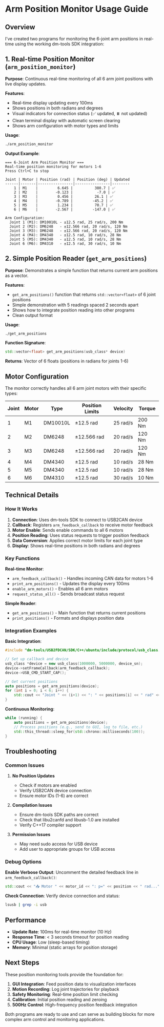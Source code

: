 # Arm Position Monitor Usage Guide

## Overview
I've created two programs for monitoring the 6-joint arm positions in real-time using the working dm-tools SDK integration:

## 1. Real-time Position Monitor (`arm_position_monitor`)

**Purpose**: Continuous real-time monitoring of all 6 arm joint positions with live display updates.

**Features**:
- Real-time display updating every 100ms
- Shows positions in both radians and degrees
- Visual indicators for connection status (✅ updated, ⏸️ not updated)
- Clean terminal display with automatic screen clearing
- Shows arm configuration with motor types and limits

**Usage**:
```bash
./arm_position_monitor
```

**Output Example**:
```
=== 6-Joint Arm Position Monitor ===
Real-time position monitoring for motors 1-6
Press Ctrl+C to stop

Joint | Motor | Position (rad) | Position (deg) | Updated
------|-------|----------------|----------------|--------
    1 | M1    |         6.645 |          380.7 | ✅
    2 | M2    |        -0.123 |           -7.0 | ✅
    3 | M3    |         0.456 |          26.1 | ✅
    4 | M4    |        -0.789 |         -45.2 | ✅
    5 | M5    |         1.234 |          70.7 | ✅
    6 | M6    |        -2.567 |         -147.0 | ✅

Arm Configuration:
  Joint 1 (M1): DM10010L - ±12.5 rad, 25 rad/s, 200 Nm
  Joint 2 (M2): DM6248   - ±12.566 rad, 20 rad/s, 120 Nm
  Joint 3 (M3): DM6248   - ±12.566 rad, 20 rad/s, 120 Nm
  Joint 4 (M4): DM4340   - ±12.5 rad, 10 rad/s, 28 Nm
  Joint 5 (M5): DM4340   - ±12.5 rad, 10 rad/s, 28 Nm
  Joint 6 (M6): DM4310   - ±12.5 rad, 30 rad/s, 10 Nm
```

## 2. Simple Position Reader (`get_arm_positions`)

**Purpose**: Demonstrates a simple function that returns current arm positions as a vector.

**Features**:
- `get_arm_positions()` function that returns `std::vector<float>` of 6 joint positions
- Simple demonstration with 5 readings spaced 2 seconds apart
- Shows how to integrate position reading into other programs
- Clean output format

**Usage**:
```bash
./get_arm_positions
```

**Function Signature**:
```cpp
std::vector<float> get_arm_positions(usb_class* device)
```

**Returns**: Vector of 6 floats (positions in radians for joints 1-6)

## Motor Configuration

The monitor correctly handles all 6 arm joint motors with their specific types:

| Joint | Motor | Type     | Position Limits | Velocity | Torque |
|-------|-------|----------|----------------|----------|--------|
| 1     | M1    | DM10010L  | ±12.5 rad      | 25 rad/s | 200 Nm |
| 2     | M2    | DM6248    | ±12.566 rad    | 20 rad/s | 120 Nm |
| 3     | M3    | DM6248    | ±12.566 rad    | 20 rad/s | 120 Nm |
| 4     | M4    | DM4340    | ±12.5 rad      | 10 rad/s | 28 Nm  |
| 5     | M5    | DM4340    | ±12.5 rad      | 10 rad/s | 28 Nm  |
| 6     | M6    | DM4310    | ±12.5 rad      | 30 rad/s | 10 Nm  |

## Technical Details

### How It Works
1. **Connection**: Uses dm-tools SDK to connect to USB2CAN device
2. **Callback**: Registers `arm_feedback_callback` to receive motor feedback
3. **Motor Enable**: Sends enable commands to all 6 motors
4. **Position Reading**: Uses status requests to trigger position feedback
5. **Data Conversion**: Applies correct motor limits for each joint type
6. **Display**: Shows real-time positions in both radians and degrees

### Key Functions

**Real-time Monitor**:
- `arm_feedback_callback()` - Handles incoming CAN data for motors 1-6
- `print_arm_positions()` - Updates the display every 100ms
- `enable_arm_motors()` - Enables all 6 arm motors
- `request_status_all()` - Sends broadcast status request

**Simple Reader**:
- `get_arm_positions()` - Main function that returns current positions
- `print_positions()` - Formats and displays position data

### Integration Examples

**Basic Integration**:
```cpp
#include "dm-tools/USB2FDCAN/SDK/C++/ubuntu/include/protocol/usb_class.h"

// Set up callback and device
usb_class *device = new usb_class(1000000, 5000000, device_sn);
device->setFrameCallback(arm_feedback_callback);
device->USB_CMD_START_CAP();

// Get current positions
auto positions = get_arm_positions(device);
for (int i = 0; i < 6; i++) {
    std::cout << "Joint " << (i+1) << ": " << positions[i] << " rad" << std::endl;
}
```

**Continuous Monitoring**:
```cpp
while (running) {
    auto positions = get_arm_positions(device);
    // Process positions (e.g., send to GUI, log to file, etc.)
    std::this_thread::sleep_for(std::chrono::milliseconds(100));
}
```

## Troubleshooting

### Common Issues

1. **No Position Updates**
   - Check if motors are enabled
   - Verify USB2CAN device connection
   - Ensure motor IDs (1-6) are correct

2. **Compilation Issues**
   - Ensure dm-tools SDK paths are correct
   - Check that libu2canfd and libusb-1.0 are installed
   - Verify C++17 compiler support

3. **Permission Issues**
   - May need sudo access for USB device
   - Add user to appropriate groups for USB access

### Debug Options

**Enable Verbose Output**: Uncomment the detailed feedback line in `arm_feedback_callback()`:
```cpp
std::cout << "📥 Motor " << motor_id << ": p=" << position << " rad..." << std::endl;
```

**Check Connection**: Verify device connection and status:
```bash
lsusb | grep -i usb
```

## Performance

- **Update Rate**: 100ms for real-time monitor (10 Hz)
- **Response Time**: < 3 seconds timeout for position reading
- **CPU Usage**: Low (sleep-based timing)
- **Memory**: Minimal (static arrays for position storage)

## Next Steps

These position monitoring tools provide the foundation for:

1. **GUI Integration**: Feed position data to visualization interfaces
2. **Motion Recording**: Log joint trajectories for playback
3. **Safety Monitoring**: Real-time position limit checking
4. **Calibration**: Initial position reading and zeroing
5. **500Hz Control**: High-frequency position feedback integration

Both programs are ready to use and can serve as building blocks for more complex arm control and monitoring applications.